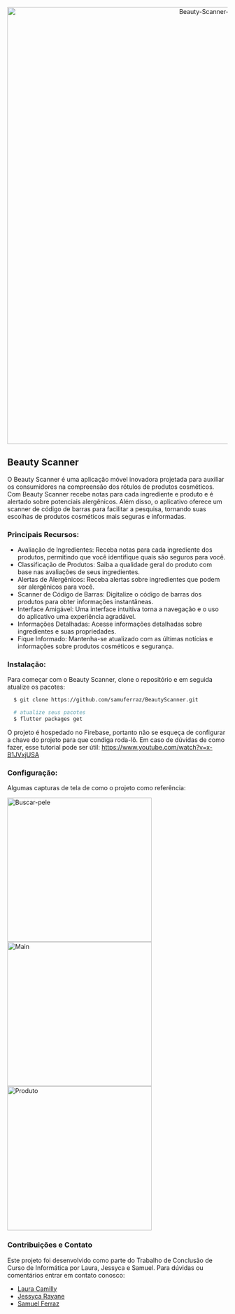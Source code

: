 <p align="center">
  <a href="https://ibb.co/6rdMfLS"><img src="https://i.ibb.co/S5Lj9Gg/Beauty-Scanner-Apresenta-o-final.jpg" alt="Beauty-Scanner-Apresenta-o-final" border="0" width="1000"></a>
</p>

## Beauty Scanner

O Beauty Scanner é uma aplicação móvel inovadora projetada para auxiliar os consumidores na compreensão dos rótulos de produtos cosméticos. Com Beauty Scanner recebe notas para cada ingrediente e produto e é alertado sobre potenciais alergênicos. Além disso, o aplicativo oferece um scanner de código de barras para facilitar a pesquisa, tornando suas escolhas de produtos cosméticos mais seguras e informadas.

### Principais Recursos:

- Avaliação de Ingredientes: Receba notas para cada ingrediente dos produtos, permitindo que você identifique quais são seguros para você.
- Classificação de Produtos: Saiba a qualidade geral do produto com base nas avaliações de seus ingredientes.
- Alertas de Alergênicos: Receba alertas sobre ingredientes que podem ser alergênicos para você.
- Scanner de Código de Barras: Digitalize o código de barras dos produtos para obter informações instantâneas.
- Interface Amigável: Uma interface intuitiva torna a navegação e o uso do aplicativo uma experiência agradável.
- Informações Detalhadas: Acesse informações detalhadas sobre ingredientes e suas propriedades.
- Fique Informado: Mantenha-se atualizado com as últimas notícias e informações sobre produtos cosméticos e segurança.

### Instalação:

Para começar com o Beauty Scanner, clone o repositório e em seguida atualize os pacotes:

``` bash
  $ git clone https://github.com/samuferraz/BeautyScanner.git

  # atualize seus pacotes
  $ flutter packages get
```

O projeto é hospedado no Firebase, portanto não se esqueça de configurar a chave do projeto para que condiga roda-lô.
Em caso de dúvidas de como fazer, esse tutorial pode ser útil:
https://www.youtube.com/watch?v=x-B1JVxjUSA


### Configuração:

Algumas capturas de tela de como o projeto como referência:

<a href="https://ibb.co/tYGdmLb"><img src="https://i.ibb.co/h26q7YK/Buscar-pele.jpg" alt="Buscar-pele" border="0" width="330"></a>
<a href="https://ibb.co/LRKYkCb"><img src="https://i.ibb.co/B3kczgd/Main.jpg" alt="Main" border="0" width="330"></a>
<a href="https://ibb.co/yyCqMkX"><img src="https://i.ibb.co/xjb6cgD/Produto.jpg" alt="Produto" border="0" width="330"></a>

### Contribuições e Contato

Este projeto foi desenvolvido como parte do Trabalho de Conclusão de Curso de Informática por Laura, Jessyca e Samuel. Para dúvidas ou comentários entrar em contato conosco:
- [Laura Camilly](https://www.linkedin.com/in/laura-camilly-strada-dos-santos/)
- [Jessyca Rayane](https://www.linkedin.com/in/jessyca-rayane-592618290/)
- [Samuel Ferraz](https://www.linkedin.com/in/samuel-ferraz-2a4b30290/)
